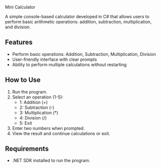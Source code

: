 Mini Calculator

A simple console-based calculator developed in C# that allows users to perform basic arithmetic operations: addition, subtraction, multiplication, and division.

## Features
- Perform basic operations: Addition, Subtraction, Multiplication, Division
- User-friendly interface with clear prompts
- Ability to perform multiple calculations without restarting

## How to Use
1. Run the program.
2. Select an operation (1-5):
   - 1: Addition (+)
   - 2: Subtraction (-)
   - 3: Multiplication (*)
   - 4: Division (/)
   - 5: Exit
3. Enter two numbers when prompted.
4. View the result and continue calculations or exit.

## Requirements
- .NET SDK installed to run the program.

